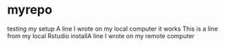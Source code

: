 # myrepo
testing my setup
A line I wrote on my local computer
it works
This is a line from my local Rstudio installA line I wrote on my remote computer
